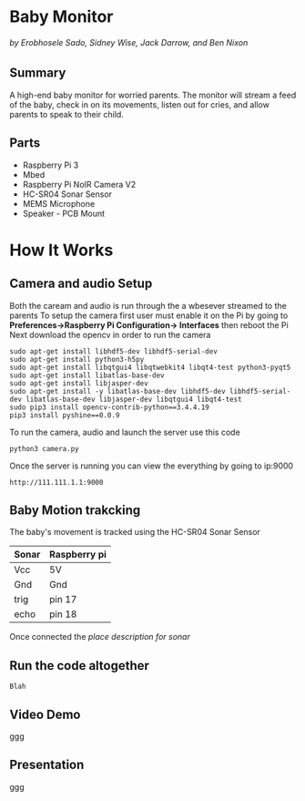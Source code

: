 # Baby Monitor
######  by Erobhosele Sado, Sidney Wise, Jack Darrow, and  Ben Nixon  

## Summary
A high-end baby monitor for worried parents. The monitor will stream a feed of the baby, check in on its movements, listen out for cries, and allow parents to speak to their child.

## Parts
- Raspberry Pi 3 
- Mbed
- Raspberry Pi NoIR Camera V2
- HC-SR04 Sonar Sensor
- MEMS Microphone
- Speaker - PCB Mount

# How It Works
## Camera and audio Setup 
Both the caream and audio is run through the a wbesever streamed to the parents
To setup the camera first user must enable it on the Pi by going to **Preferences->Raspberry Pi Configuration-> Interfaces**
then reboot the Pi
Next download the opencv in order to run the camera
```
sudo apt-get install libhdf5-dev libhdf5-serial-dev
sudo apt-get install python3-h5py
sudo apt-get install libqtgui4 libqtwebkit4 libqt4-test python3-pyqt5
sudo apt-get install libatlas-base-dev
sudo apt-get install libjasper-dev
sudo apt-get install -y libatlas-base-dev libhdf5-dev libhdf5-serial-dev libatlas-base-dev libjasper-dev libqtgui4 libqt4-test
sudo pip3 install opencv-contrib-python==3.4.4.19
pip3 install pyshine==0.0.9
```
To run the camera, audio and launch the server use this code
```
python3 camera.py
```
Once the server is running you can view the everything by going to ip:9000
```
http://111.111.1.1:9000
```
## Baby Motion trakcking

The baby's movement is tracked using the HC-SR04 Sonar Sensor

| Sonar  | Raspberry pi |
| ------------- | ------------- |
| Vcc  | 5V |
| Gnd | Gnd |
| trig | pin 17 |
| echo | pin 18  |

Once connected the *place description for sonar*

## Run the code altogether 
```
Blah
```
## Video Demo
ggg

## Presentation
ggg
